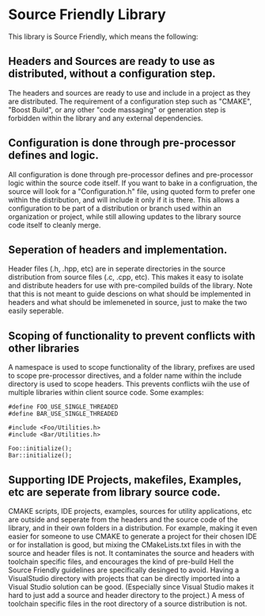 # Source Friendly Library

This library is Source Friendly, which means the following:

## Headers and Sources are ready to use as distributed, without a configuration step.

The headers and sources are ready to use and include in a project as they are distributed.  The requirement of a configuration step such as "CMAKE", "Boost Build", or any other "code massaging" or generation step is forbidden within the library and any external dependencies.

## Configuration is done through pre-processor defines and logic.

All configuration is done through pre-processor defines and pre-processor logic within the source code itself.  If you want to bake in a configruation, the source will look for a "Configuration.h" file, using quoted form to prefer one within the distribution, and will include it only if it is there.  This allows a configuration to be part of a distribution or branch used within an organization or project, while still allowing updates to the library source code itself to cleanly merge.

## Seperation of headers and implementation.

Header files (.h, .hpp, etc) are in seperate directories in the source distribution from source files (.c, .cpp, etc).  This makes it easy to isolate and distribute headers for use with pre-compiled builds of the library.  Note that this is not meant to guide descions on what should be implemented in headers and what should be imlemeneted in source, just to make the two easily seperable.

## Scoping of functionality to prevent conflicts with other libraries

A namespace is used to scope functionality of the library, prefixes are used to scope pre-processor directives, and a folder name within the include directory is used to scope headers.  This prevents conflicts wiih the use of multiple libraries within client source code.  Some examples:

    #define FOO_USE_SINGLE_THREADED
    #define BAR_USE_SINGLE_THREADED

    #include <Foo/Utilities.h>
    #include <Bar/Utilities.h>

    Foo::initialize();
    Bar::initialize();

## Supporting IDE Projects, makefiles, Examples, etc are seperate from library source code.

CMAKE scripts, IDE projects, examples, sources for utility applications, etc are outside and seperate from the headers and the source code of the library, and in their own folders in a distribution.  For example, making it even easier for someone to use CMAKE to generate a project for their chosen IDE or for installation is good, but mixing the CMakeLists.txt files in with the source and header files is not.  It contaminates the source and headers with toolchain specific files, and encourages the kind of pre-build Hell the Source Friendly guidelines are specifically desinged to avoid.  Having a VisualStudio directory with projects that can be directly imported into a Visual Studio solution can be good.  (Especially since Visual Studio makes it hard to just add a source and header directory to the project.)  A mess of toolchain specific files in the root directory of a source distribution is not.
